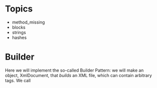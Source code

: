 # Topics

* method_missing
* blocks
* strings
* hashes

# Builder

Here we will implement the so-called Builder Pattern: we will make an object, XmlDocument, that *builds* an XML file, which can contain arbitrary tags. We call
